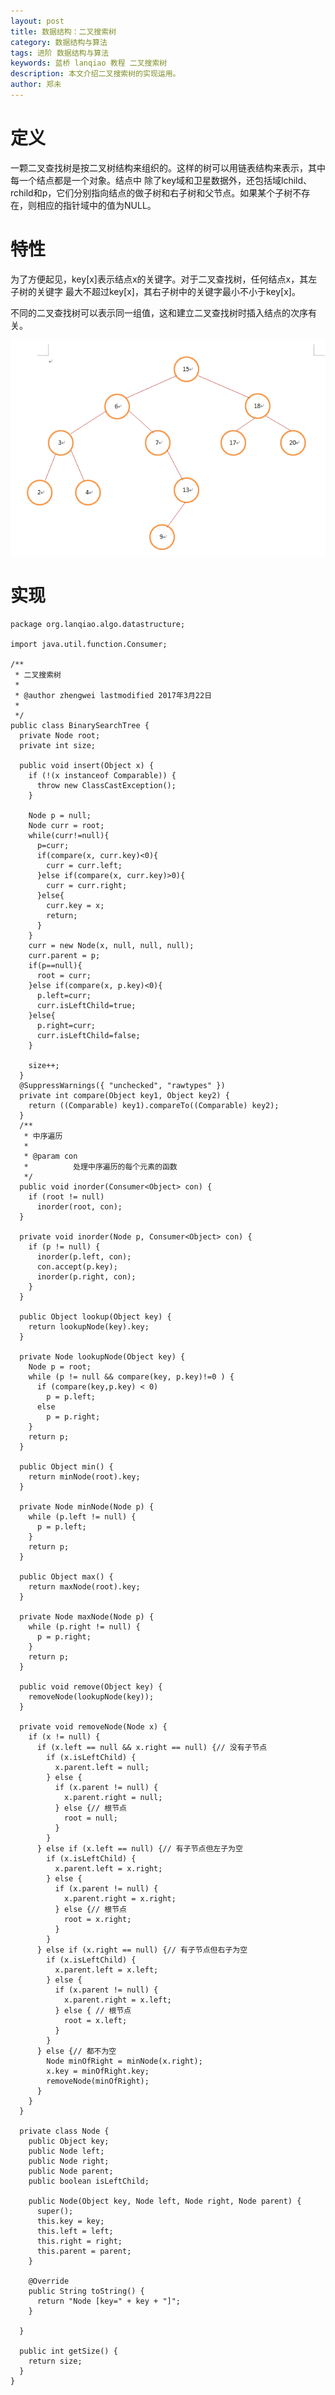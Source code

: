 ```yaml
---
layout: post
title: 数据结构：二叉搜索树
category: 数据结构与算法
tags: 进阶 数据结构与算法
keywords: 蓝桥 lanqiao 教程 二叉搜索树
description: 本文介绍二叉搜索树的实现运用。
author: 郑未
---
```


# 定义

一颗二叉查找树是按二叉树结构来组织的。这样的树可以用链表结构来表示，其中每一个结点都是一个对象。结点中
除了key域和卫星数据外，还包括域lchild、rchild和p，它们分别指向结点的做子树和右子树和父节点。如果某个子树不存在，则相应的指针域中的值为NULL。

# 特性

为了方便起见，key[x]表示结点x的关键字。对于二叉查找树，任何结点x，其左子树的关键字
最大不超过key[x]，其右子树中的关键字最小不小于key[x]。

不同的二叉查找树可以表示同一组值，这和建立二叉查找树时插入结点的次序有关。

![](/public/img/algorithm/binarysearchtree.png)

# 实现

    package org.lanqiao.algo.datastructure;

    import java.util.function.Consumer;

    /**
     * 二叉搜索树
     * 
     * @author zhengwei lastmodified 2017年3月22日
     *
     */
    public class BinarySearchTree {
      private Node root;
      private int size;

      public void insert(Object x) {
        if (!(x instanceof Comparable)) {
          throw new ClassCastException();
        }
        
        Node p = null;
        Node curr = root;
        while(curr!=null){
          p=curr;
          if(compare(x, curr.key)<0){
            curr = curr.left;
          }else if(compare(x, curr.key)>0){
            curr = curr.right;
          }else{
            curr.key = x;
            return;
          }
        }
        curr = new Node(x, null, null, null);
        curr.parent = p;
        if(p==null){
          root = curr;
        }else if(compare(x, p.key)<0){
          p.left=curr;
          curr.isLeftChild=true;
        }else{
          p.right=curr;
          curr.isLeftChild=false;
        }
        
        size++;
      }
      @SuppressWarnings({ "unchecked", "rawtypes" })
      private int compare(Object key1, Object key2) {
        return ((Comparable) key1).compareTo((Comparable) key2);
      }
      /**
       * 中序遍历
       * 
       * @param con
       *          处理中序遍历的每个元素的函数
       */
      public void inorder(Consumer<Object> con) {
        if (root != null)
          inorder(root, con);
      }

      private void inorder(Node p, Consumer<Object> con) {
        if (p != null) {
          inorder(p.left, con);
          con.accept(p.key);
          inorder(p.right, con);
        }
      }

      public Object lookup(Object key) {
        return lookupNode(key).key;
      }

      private Node lookupNode(Object key) {
        Node p = root;
        while (p != null && compare(key, p.key)!=0 ) {
          if (compare(key,p.key) < 0)
            p = p.left;
          else
            p = p.right;
        }
        return p;
      }

      public Object min() {
        return minNode(root).key;
      }

      private Node minNode(Node p) {
        while (p.left != null) {
          p = p.left;
        }
        return p;
      }

      public Object max() {
        return maxNode(root).key;
      }

      private Node maxNode(Node p) {
        while (p.right != null) {
          p = p.right;
        }
        return p;
      }

      public void remove(Object key) {
        removeNode(lookupNode(key));
      }

      private void removeNode(Node x) {
        if (x != null) {
          if (x.left == null && x.right == null) {// 没有子节点
            if (x.isLeftChild) {
              x.parent.left = null;
            } else {
              if (x.parent != null) {
                x.parent.right = null;
              } else {// 根节点
                root = null;
              }
            }
          } else if (x.left == null) {// 有子节点但左子为空
            if (x.isLeftChild) {
              x.parent.left = x.right;
            } else {
              if (x.parent != null) {
                x.parent.right = x.right;
              } else {// 根节点
                root = x.right;
              }
            }
          } else if (x.right == null) {// 有子节点但右子为空
            if (x.isLeftChild) {
              x.parent.left = x.left;
            } else {
              if (x.parent != null) {
                x.parent.right = x.left;
              } else { // 根节点
                root = x.left;
              }
            }
          } else {// 都不为空
            Node minOfRight = minNode(x.right);
            x.key = minOfRight.key;
            removeNode(minOfRight);
          }
        }
      }

      private class Node {
        public Object key;
        public Node left;
        public Node right;
        public Node parent;
        public boolean isLeftChild;

        public Node(Object key, Node left, Node right, Node parent) {
          super();
          this.key = key;
          this.left = left;
          this.right = right;
          this.parent = parent;
        }

        @Override
        public String toString() {
          return "Node [key=" + key + "]";
        }

      }

      public int getSize() {
        return size;
      }
    }





